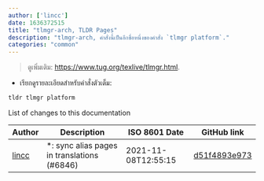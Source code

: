 ```yaml
---
author: ['lincc']
date: 1636372515
title: "tlmgr-arch, TLDR Pages"
description: "tlmgr-arch, คำสั่งนี้เป็นอีกชื่อหนึ่งของคำสั่ง `tlmgr platform`."
categories: "common"
---
```

> ดูเพิ่มเติม: <https://www.tug.org/texlive/tlmgr.html>.

- เรียกดูรายละเอียดสำหรับคำสั่งตัวเต็ม:

```bash
tldr tlmgr platform
```
List of changes to this documentation


Author | Description | ISO 8601 Date | GitHub link
------|-----|-----|-----
[lincc](mailto:46962923+blueskyson@users.noreply.github.com) | *: sync alias pages in translations (#6846) | 2021-11-08T12:55:15 | [d51f4893e973](https://github.com/tldr-pages/tldr/commit/d51f4893e973508f79168db1220c0556c9f88743)

